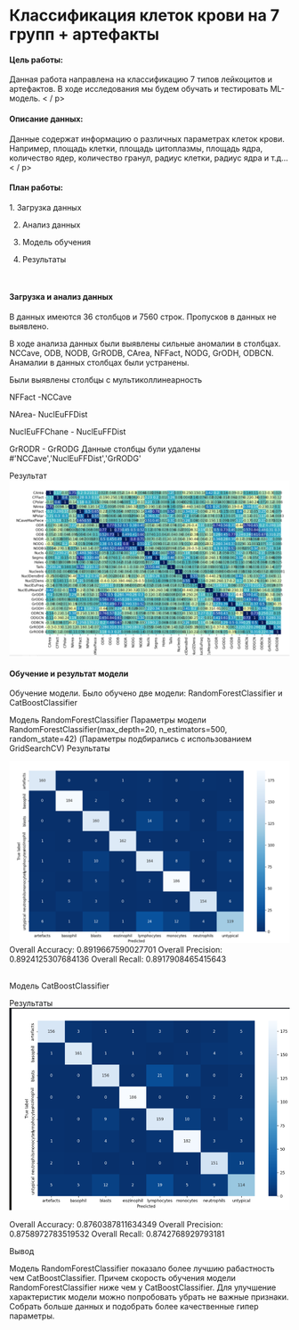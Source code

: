 <h1> Классификация клеток крови на 7 групп + артефакты </h1> 

<h4>Цель работы: </h4>
<p>
Данная работа направлена на классификацию 7 типов лейкоцитов и артефактов. 
В ходе исследования мы будем обучать и тестировать ML-модель.
< / p>

<h4>Описание данных:</h4>

<p>
Данные содержат информацию о различных параметрах клеток крови.  
Например, площадь клетки, площадь цитоплазмы, площадь ядра, количество ядер, количество гранул, радиус клетки, радиус ядра и т.д...
< / p>

<h4>План работы:</h4>

<p>
1. Загрузка данных

2. Анализ данных

3. Модель обучения

4. Результаты
</p>

   
<br>
<h4>Загрузка и анализ данных</h4>

В данных имеются 36 столбцов и 7560 строк. Пропусков в данных не выявлено. 

В ходе анализа данных были выявлены сильные аномалии в столбцах. 
NCCave, ODB, NODB, GrRODB, CArea, NFFact, NODG, GrODH, ODBCN.
Анамалии в данных столбцах были устранены. 

Были выявлены столбцы с  мультиколлинеарность 

NFFact -NCCave

NArea- NuclEuFFDist

NuclEuFFChane - NuclEuFFDist

GrRODR - GrRODG
Данные столбцы були удалены 
#'NCCave','NuclEuFFDist','GrRODG'

Результат ![img_1.png](img_1.png)

<h4>Обучение и результат модели </h4>

Обучение модели. 
Было обучено две модели: RandomForestClassifier и CatBoostClassifier 

Модель RandomForestClassifier
Параметры модели  RandomForestClassifier(max_depth=20, n_estimators=500, random_state=42)
(Параметры подбирались с использованием GridSearchCV)
Результаты

![img.png](img.png)
Overall Accuracy: 0.8919667590027701
Overall Precision: 0.8924125307684136
Overall Recall: 0.8917908465415643

<br>
Модель CatBoostClassifier 

Результаты 
![img_3.png](img_3.png)

Overall Accuracy: 0.8760387811634349
Overall Precision: 0.8758972783519532
Overall Recall: 0.8742768929793181

Вывод 

Модель RandomForestClassifier показало более лучшию рабастность чем CatBoostClassifier.
Причем скорость обучения модели RandomForestClassifier ниже чем у CatBoostClassifier. 
Для улучшение характеристик модели можно попробовать убрать не важные признаки. 
Собрать больше данных и подобрать более качественные гипер параметры.
